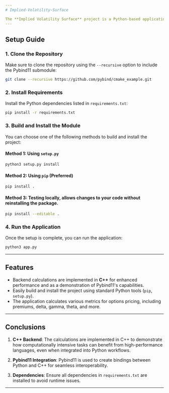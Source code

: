 ```yaml
---
# Implied-Volatility-Surface

The **Implied Volatility Surface** project is a Python-based application for options modeling. While the backend calculations are relatively simple, they are implemented in C++ for demonstration purposes, showcasing scenarios where faster computation might be necessary. The module uses Pybind11 to integrate the C++ backend into Python.
---
```


## Setup Guide

### 1. Clone the Repository

Make sure to clone the repository using the `--recursive` option to include the Pybind11 submodule:

```bash
git clone --recursive https://github.com/pybind/cmake_example.git
```

### 2. Install Requirements

Install the Python dependencies listed in `requirements.txt`:

```bash
pip install -r requirements.txt
```

### 3. Build and Install the Module

You can choose one of the following methods to build and install the project:

#### Method 1: Using `setup.py`

```bash
python3 setup.py install
```

#### Method 2: Using `pip` (Preferred)

```bash
pip install .
```

#### Method 3: Testing locally, allows changes to your code without reinstalling the package.

```bash
pip install --editable .
```

### 4. Run the Application

Once the setup is complete, you can run the application:

```bash
python3 app.py
```

---

## Features

- Backend calculations are implemented in **C++** for enhanced performance and as a demonstration of Pybind11's capabilities.
- Easily build and install the project using standard Python tools (`pip`, `setup.py`).
- The application calculates various metrics for options pricing, including premiums, delta, gamma, theta, and more.

---

## Conclusions

1. **C++ Backend**:
   The calculations are implemented in C++ to demonstrate how computationally intensive tasks can benefit from high-performance languages, even when integrated into Python workflows.

2. **Pybind11 Integration**:
   Pybind11 is used to create bindings between Python and C++ for seamless interoperability.

3. **Dependencies**:
   Ensure all dependencies in `requirements.txt` are installed to avoid runtime issues.

---
